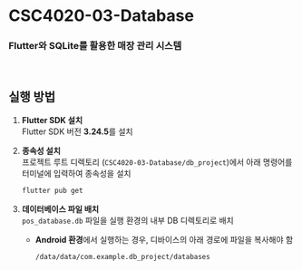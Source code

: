 # CSC4020-03-Database
### Flutter와 SQLite를 활용한 매장 관리 시스템  
<br>

## 실행 방법

1. **Flutter SDK 설치**  
   Flutter SDK 버전 **3.24.5**를 설치

2. **종속성 설치**  
   프로젝트 루트 디렉토리 (`CSC4020-03-Database/db_project`)에서 아래 명령어를 터미널에 입력하여 종속성을 설치 
   ```bash
   flutter pub get

3. **데이터베이스 파일 배치**  
   `pos_database.db` 파일을 실행 환경의 내부 DB 디렉토리로 배치
 
   - **Android 환경**에서 실행하는 경우, 디바이스의 아래 경로에 파일을 복사해야 함  
     ```
     /data/data/com.example.db_project/databases
     ```


